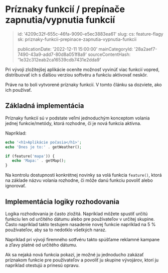 Príznaky funkcií / prepínače zapnutia/vypnutia funkcií
======================================================

> id: '4209c32f-655c-46fa-9090-e5ec3883ea61'
> slug:
> 	cs: feature-flagy
> 	sk: priznaky-funkcii-prepinace-zapnutia-vypnutia-funkcii
> 
> publicationDate: '2022-12-11 15:00:00'
> mainCategoryId: '28a2aef7-7490-43a9-add7-80d8a051f8a9'
> sourceContentHash: '1e32c312eab2ca16539cdb7431e2dda9'

Pri vývoji zložitejšej aplikácie oceníte možnosť vyvinúť viac funkcií vopred, distribuovať ich s ďalšou verziou softvéru a funkciu aktivovať neskôr.

Práve na to boli vytvorené príznaky funkcií. V tomto článku sa dozviete, ako ich používať.

Základná implementácia
---------------------

Príznaky funkcií sú v podstate veľmi jednoduchým konceptom volania jednej funkcie/metódy, ktorá rozhodne, či je nová funkcia aktívna.

Napríklad:

```php
echo '<h1>Aplikácie počasia</h1>';
echo 'Dnes je to:' . getWeather();

if (feature('mapa')) {
   echo 'Mapa:' . getMap();
}
```

Na kontrolu dostupnosti konkrétnej novinky sa volá funkcia `feature()`, ktorá na základe názvu volania rozhodne, či môže danú funkciu povoliť alebo ignorovať.

Implementácia logiky rozhodovania
-------------------------------

Logika rozhodovania je často zložitá. Napríklad môžete spustiť určitú funkciu len od určitého dátumu alebo pre používateľov v určitej skupine. Často napríklad takto testujem nasadenie novej funkcie napríklad na 5 % používateľov, aby sa to nedotklo všetkých naraz.

Napríklad pri vývoji firemného sotfvéru takto spúšťame reklamné kampane a zľavy platné od určitého dátumu.

Ak sa nejaká nová funkcia pokazí, je možné ju jednoducho zakázať príznakom funkcie pre používateľov a povoliť ju skupine vývojárov, ktorí ju napríklad otestujú a prinesú opravu.
